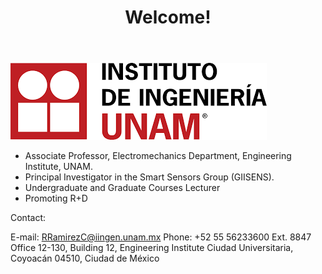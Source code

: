 ﻿---
layout: post
title: Welcome!
---
![sas](/figures/iingen1.png)


* Associate Professor, Electromechanics Department, Engineering Institute, UNAM.
* Principal Investigator in the Smart Sensors Group (GIISENS).
* Undergraduate and Graduate Courses Lecturer
* Promoting R+D

Contact:

E-mail: <RRamirezC@iingen.unam.mx>
Phone: +52 55 56233600 Ext. 8847
Office 12-130, Building 12, Engineering Institute
Ciudad Universitaria, Coyoacán 04510, Ciudad de México